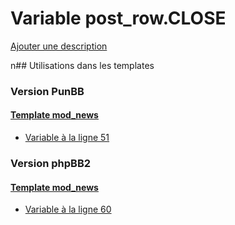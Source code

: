 # Variable post_row.CLOSE
[Ajouter une description](https://fa-tvars.appspot.com/post_row.CLOSE)

n## Utilisations dans les templates

### Version PunBB

#### [Template mod_news](punbb/mod_news.md)
* [Variable à la ligne 51](../punbb/mod_news.tpl#L51)

### Version phpBB2

#### [Template mod_news](subsilver/mod_news.md)
* [Variable à la ligne 60](../subsilver/mod_news.tpl#L60)